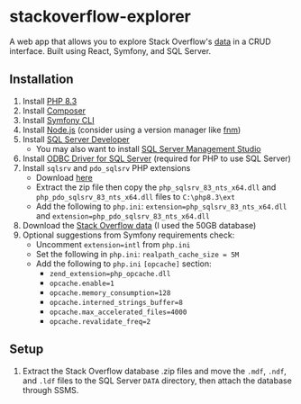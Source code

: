 # stackoverflow-explorer
A web app that allows you to explore Stack Overflow's [data](https://data.stackexchange.com/) in a CRUD interface. Built using React, Symfony, and SQL Server.

## Installation
1. Install [PHP 8.3](https://windows.php.net/download#php-8.3)
1. Install [Composer](https://getcomposer.org/download/)
1. Install [Symfony CLI](https://symfony.com/download)
1. Install [Node.js](https://nodejs.org/en/download/) (consider using a version manager like [fnm](https://github.com/Schniz/fnm))
1. Install [SQL Server Developer](https://www.microsoft.com/en-us/sql-server/sql-server-downloads)
    - You may also want to install [SQL Server Management Studio](https://docs.microsoft.com/en-us/sql/ssms/download-sql-server-management-studio-ssms)
1. Install [ODBC Driver for SQL Server](https://learn.microsoft.com/en-us/sql/connect/odbc/download-odbc-driver-for-sql-server?view=sql-server-ver16) (required for PHP to use SQL Server)
1. Install `sqlsrv` and `pdo_sqlsrv` PHP extensions
    - Download [here](https://github.com/microsoft/msphpsql/releases)
    - Extract the zip file then copy the `php_sqlsrv_83_nts_x64.dll` and `php_pdo_sqlsrv_83_nts_x64.dll` files to `C:\php8.3\ext`
    - Add the following to `php.ini`: `extension=php_sqlsrv_83_nts_x64.dll` and `extension=php_pdo_sqlsrv_83_nts_x64.dll`
1. Download the [Stack Overflow data](https://www.brentozar.com/archive/2015/10/how-to-download-the-stack-overflow-database-via-bittorrent/) (I used the 50GB database)
1. Optional suggestions from Symfony requirements check:
    - Uncomment `extension=intl` from `php.ini`
    - Set the following in `php.ini`: `realpath_cache_size = 5M`
    - Add the following to `php.ini` `[opcache]` section:
        - `zend_extension=php_opcache.dll`
        - `opcache.enable=1`
        - `opcache.memory_consumption=128`
        - `opcache.interned_strings_buffer=8`
        - `opcache.max_accelerated_files=4000`
        - `opcache.revalidate_freq=2`

## Setup
1. Extract the Stack Overflow database .zip files and move the `.mdf`, `.ndf`, and `.ldf` files to the SQL Server `DATA` directory, then attach the database through SSMS.